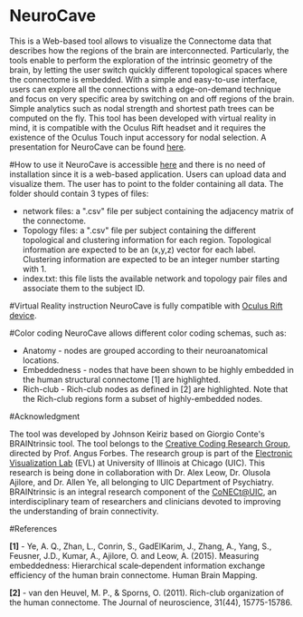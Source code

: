 # NeuroCave

This is a Web-based tool allows to visualize the Connectome data that describes how the regions of the brain are 
interconnected. Particularly, the tools enable to perform the exploration of the intrinsic geometry of the brain, 
by letting the user switch quickly different topological spaces where the connectome is embedded.
With a simple and easy-to-use interface, users can explore all the connections with a edge-on-demand technique and 
focus on very specific area by switching on and off regions of the brain. Simple analytics such as nodal strength 
and shortest path trees can be computed on the fly. This tool has been developed with virtual reality in mind, it is
compatible with the Oculus Rift headset and it requires the existence of the Oculus Touch input accessory for nodal
selection. A presentation for NeuroCave can be found [here](https://dl.dropboxusercontent.com/u/571874/NeuroCave_VIS_2017.mp4).

#How to use it
NeuroCave is accessible [here](https://github.com/CreativeCodingLab/NeuroCave/) and there is no need of 
installation since it is a web-based application. Users can upload data and visualize them. The user has to point
to the folder containing all data. The folder should contain 3 types of files:
- network files: a ".csv" file per subject containing the adjacency matrix of the connectome.
- Topology files: a ".csv" file per subject containing the different topological and clustering information for each 
region. Topological information are expected to be an (x,y,z) vector for each label. Clustering information are 
expected to be an integer number starting with 1.
- index.txt: this file lists the available network and topology pair files and associate them to the subject ID.


#Virtual Reality instruction
NeuroCave is fully compatible with [Oculus Rift device](https://www.oculus.com/).

#Color coding
NeuroCave allows different color coding schemas, such as:
- Anatomy - nodes are grouped according to their neuroanatomical locations.
- Embeddedness - nodes that have been shown to be highly embedded in the human structural connectome [1] are 
highlighted.
- Rich-club - Rich-club nodes as defined in [2] are highlighted. Note that the Rich-club regions form a subset of 
highly-embedded nodes.

#Acknowledgment

The tool was developed by Johnson Keiriz based on Giorgio Conte's BRAINtrinsic tool. The tool belongs to the 
[Creative Coding Research Group](https://www.evl.uic.edu/creativecoding/), directed by Prof.
Angus Forbes. The research group is part of the [Electronic Visualization Lab](https://www.evl.uic.edu) (EVL) at 
University of Illinois at Chicago (UIC).
This research is being done in collaboration with Dr. Alex Leow, Dr. Olusola Ajilore, and Dr. Allen Ye, all belonging 
to UIC Department of Psychiatry. BRAINtrinsic is an integral research component of the 
[CoNECt@UIC](http://conect.brain.uic.edu), an interdisciplinary team of researchers and clinicians devoted to improving
the understanding of brain connectivity.

#References

**[1]** - Ye, A. Q., Zhan, L., Conrin, S., GadElKarim, J., Zhang, A., Yang, S., Feusner, J.D., Kumar, A., Ajilore, 
O. and Leow, A. (2015). Measuring embeddedness: Hierarchical scale‐dependent information exchange efficiency of the human brain connectome. Human Brain Mapping.

**[2]** - van den Heuvel, M. P., & Sporns, O. (2011). Rich-club organization of the human connectome. The Journal of 
neuroscience, 31(44), 15775-15786.
